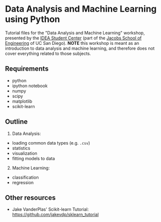 # Data Analysis and Machine Learning using Python
Tutorial files for the "Data Analysis and Machine Learning" workshop, presented by the [IDEA Student Center](http://idea.ucsd.edu/) (part of the [Jacobs School of Engineering](http://jacobsschool.ucsd.edu/) of UC San Diego). **NOTE** this workshop is meant as an introduction to data analysis and machine learning, and therefore does not cover everything related to those subjects.

## Requirements
- python
- ipython notebook
- numpy
- scipy
- matplotlib
- scikit-learn


## Outline
1) Data Analysis:
- loading common data types (e.g. ``.csv``)
- statistics
- visualization
- fitting models to data

2) Machine Learning:
- classification
- regression

## Other resources
- Jake VanderPlas' Scikit-learn Tutorial: https://github.com/jakevdp/sklearn_tutorial
